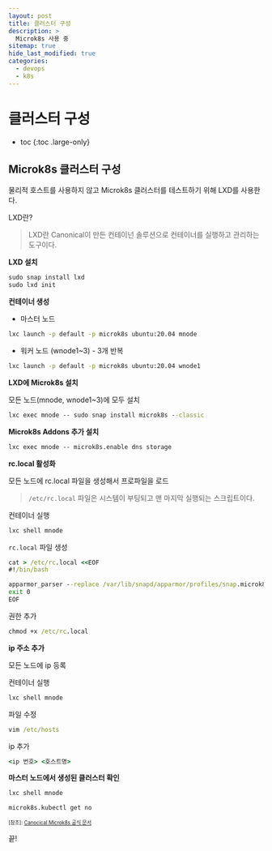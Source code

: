 ```yaml
---
layout: post
title: 클러스터 구성
description: >
  Microk8s 사용 중
sitemap: true
hide_last_modified: true
categories:
  - devops
  - k8s
---
```


# 클러스터 구성

* toc
{:toc .large-only}

## Microk8s 클러스터 구성

물리적 호스트를 사용하지 않고 Microk8s 클러스터를 테스트하기 위해 LXD를 사용한다.

LXD란?

> LXD란 Canonical이 만든 컨테이넌 솔루션으로 컨테이너를 실행하고 관리하는 도구이다.

**LXD 설치**

```cmd
sudo snap install lxd
sudo lxd init
```

**컨테이너 생성**

- 마스터 노드
```cmd
lxc launch -p default -p microk8s ubuntu:20.04 mnode
```

- 워커 노드 (wnode1~3) - 3개 반복
```cmd
lxc launch -p default -p microk8s ubuntu:20.04 wnode1
```


**LXD에 Microk8s 설치**

모든 노드(mnode, wnode1~3)에 모두 설치
```cmd
lxc exec mnode -- sudo snap install microk8s --classic
```

**Microk8s Addons 추가 설치**

```cmd
lxc exec mnode -- microk8s.enable dns storage
```

**rc.local 활성화**

모든 노드에 rc.local 파일을 생성해서 프로파일을 로드

> `/etc/rc.local` 파일은 시스템이 부팅되고 맨 마지막 실행되는 스크립트이다.

컨테이너 실행

```cmd
lxc shell mnode
```

`rc.local` 파일 생성
```cmd
cat > /etc/rc.local <<EOF
#!/bin/bash

apparmor_parser --replace /var/lib/snapd/apparmor/profiles/snap.microk8s.*
exit 0
EOF
```

권한 추가

```cmd
chmod +x /etc/rc.local
```

**ip 주소 추가**

모든 노드에 ip 등록

컨테이너 실행

```cmd
lxc shell mnode
```

파일 수정
```cmd
vim /etc/hosts
```

ip 추가

```cmd
<ip 번호> <호스트명>
```

**마스터 노드에서 생성된 클러스터 확인**

```cmd
lxc shell mnode
```

```cmd
microk8s.kubectl get no
```

<span style="font-size:70%">[참조]: [Canocical Microk8s 공식 문서](https://microk8s.io/docs/)

끝!
